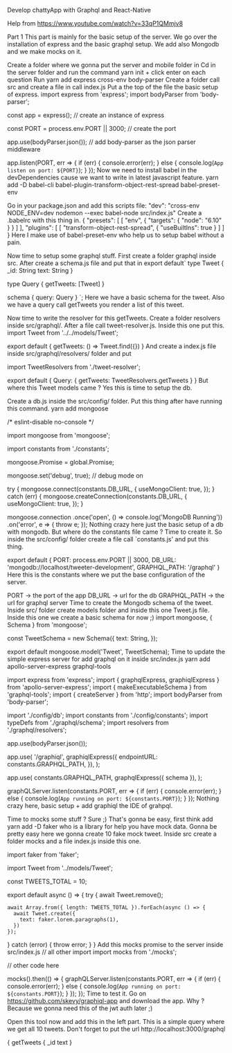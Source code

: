 Develop chattyApp with Graphql and React-Native

Help from https://www.youtube.com/watch?v=33qP1QMmjv8


Part 1
This part is mainly for the basic setup of the server. We go over the installation of express and the basic graphql setup. We add also Mongodb and we make mocks on it.

Create a folder where we gonna put the server and mobile folder in
Cd in the server folder and run the command yarn init + click enter on each question
Run yarn add express cross-env body-parser
Create a folder call src and create a file in call index.js
Put a the top of the file the basic setup of express.
import express from 'express';
import bodyParser from 'body-parser';

const app = express(); // create an instance of express

const PORT = process.env.PORT || 3000; // create the port

app.use(bodyParser.json()); // add body-parser as the json parser middleware

app.listen(PORT, err => {
  if (err) {
    console.error(err);
  } else {
    console.log(`App listen on port: ${PORT}`);
  }
});
Now we need to install babel in the devDependencies cause we want to write in latest javascript feature.
yarn add -D babel-cli babel-plugin-transform-object-rest-spread babel-preset-env

Go in your package.json and add this scripts file:
"dev": "cross-env NODE_ENV=dev nodemon --exec babel-node src/index.js"
Create a .babelrc with this thing in.
{
  "presets": [
    [
      "env",
      {
        "targets": {
          "node": "6.10"
        }
      }
    ]
  ],
  "plugins": [
    [
      "transform-object-rest-spread",
      {
        "useBuiltIns": true
      }
    ]
  ]
}
Here I make use of babel-preset-env who help us to setup babel without a pain.

Now time to setup some graphql stuff. First create a folder graphql inside src. After create a schema.js file and put that in
export default`
  type Tweet {
    _id: String
    text: String
  }

  type Query {
    getTweets: [Tweet]
  }

  schema {
    query: Query
  }
`;
Here we have a basic schema for the tweet. Also we have a query call getTweets you render a list of this tweet.

Now time to write the resolver for this getTweets. Create a folder resolvers inside src/graphql/. After a file call tweet-resolver.js. Inside this one put this.
import Tweet from '../../models/Tweet';

export default {
  getTweets: () => Tweet.find({})
}
And create a index.js file inside src/graphql/resolvers/ folder and put

import TweetResolvers from './tweet-resolver';

export default {
  Query: {
    getTweets: TweetResolvers.getTweets
  }
}
But where this Tweet models came ? Yes this is time to setup the db.

Create a db.js inside the src/config/ folder. Put this thing after have running this command.
yarn add mongoose

/* eslint-disable no-console */

import mongoose from 'mongoose';

import constants from './constants';

mongoose.Promise = global.Promise;

mongoose.set('debug', true); // debug mode on

try {
  mongoose.connect(constants.DB_URL, {
    useMongoClient: true,
  });
} catch (err) {
  mongoose.createConnection(constants.DB_URL, {
    useMongoClient: true,
  });
}

mongoose.connection
  .once('open', () => console.log('MongoDB Running'))
  .on('error', e => {
    throw e;
  });
Nothing crazy here just the basic setup of a db with mongodb. But where do the constants file came ? Time to create it. So inside the src/config/ folder create a file call `constants.js' and put this thing.

export default {
  PORT: process.env.PORT || 3000,
  DB_URL: 'mongodb://localhost/tweeter-development',
  GRAPHQL_PATH: '/graphql'
}
Here this is the constants where we put the base configuration of the server.

PORT -> the port of the app
DB_URL -> url for the db
GRAPHQL_PATH -> the url for graphql server
Time to create the Mongodb schema of the tweet. Inside src/ folder create models folder and inside this one Tweet.js file. Inside this one we create a basic schema for now ;)
import mongoose, { Schema } from 'mongoose';

const TweetSchema = new Schema({
  text: String,
});

export default mongoose.model('Tweet', TweetSchema);
Time to update the simple express server for add graphql on it inside src/index.js
yarn add apollo-server-express graphql-tools

import express from 'express';
import { graphqlExpress, graphiqlExpress } from 'apollo-server-express';
import { makeExecutableSchema } from 'graphql-tools';
import { createServer } from 'http';
import bodyParser from 'body-parser';

import './config/db';
import constants from './config/constants';
import typeDefs from './graphql/schema';
import resolvers from './graphql/resolvers';

app.use(bodyParser.json());

app.use(
  '/graphiql',
  graphiqlExpress({
    endpointURL: constants.GRAPHQL_PATH,
  }),
);

app.use(
  constants.GRAPHQL_PATH,
  graphqlExpress({
    schema
  }),
);

graphQLServer.listen(constants.PORT, err => {
  if (err) {
    console.error(err);
  } else {
    console.log(`App running on port: ${constants.PORT}`);
  }
});
Nothing crazy here, basic setup + add graphiql the IDE of grahpql.

Time to mocks some stuff ? Sure ;) That's gonna be easy, first think add yarn add -D faker who is a library for help you have mock data. Gonna be pretty easy here we gonna create 10 fake mock tweet.
Inside src create a folder mocks and a file index.js inside this one.

import faker from 'faker';

import Tweet from '../models/Tweet';

const TWEETS_TOTAL = 10;

export default async () => {
  try {
    await Tweet.remove();

    await Array.from({ length: TWEETS_TOTAL }).forEach(async () => {
      await Tweet.create({
        text: faker.lorem.paragraphs(1),
      })
    });
  } catch (error) {
    throw error;
  }
}
Add this mocks promise to the server inside src/index.js
// all other import
import mocks from './mocks';

// other code here

mocks().then(() => {
  graphQLServer.listen(constants.PORT, err => {
    if (err) {
      console.error(err);
    } else {
      console.log(`App running on port: ${constants.PORT}`);
    }
  });
});
Time to test it. Go on https://github.com/skevy/graphiql-app and download the app. Why ? Because we gonna need this of the jwt auth later ;)

Open this tool now and add this in the left part. This is a simple query where we get all 10 tweets. Don't forget to put the url http://localhost:3000/graphql

{
  getTweets {
    _id
		text
  }
